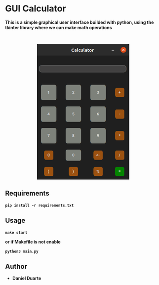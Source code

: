 # GUI Calculator

<strong>This is a simple graphical user interface builded with python, using the tkinter library where we can make math operations<strong>

<br/>

<p align="center">
    <img src="./images/demo.png">
<p>

## Requirements

```
pip install -r requirements.txt
```

## Usage

```
make start
```

or if Makefile is not enable

```
python3 main.py
```

## Author

- Daniel Duarte
